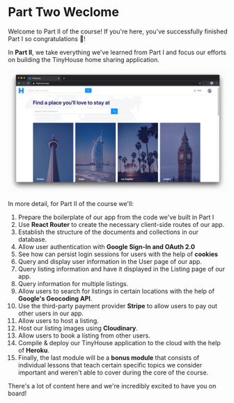 # Part Two Weclome

Welcome to Part II of the course! If you're here, you've successfully finished Part I so congratulations 🎉!

In **Part II**, we take everything we’ve learned from Part I and focus our efforts on building the TinyHouse home sharing application.

![](public/assets/tinyhouse-app.png)

In more detail, for Part II of the course we'll:

1.  Prepare the boilerplate of our app from the code we've built in Part I
2.  Use **React Router** to create the necessary client-side routes of our app.
3.  Establish the structure of the documents and collections in our database.
4.  Allow user authentication with **Google Sign-In and OAuth 2.0**
5.  See how can persist login sessions for users with the help of **cookies**
6.  Query and display user information in the User page of our app.
7.  Query listing information and have it displayed in the Listing page of our app.
8.  Query information for multiple listings.
9.  Allow users to search for listings in certain locations with the help of **Google's Geocoding API**.
10. Use the third-party payment provider **Stripe** to allow users to pay out other users in our app.
11. Allow users to host a listing.
12. Host our listing images using **Cloudinary**.
13. Allow users to book a listing from other users.
14. Compile & deploy our TinyHouse application to the cloud with the help of **Heroku**.
15. Finally, the last module will be a **bonus module** that consists of individual lessons that teach certain specific topics we consider important and weren't able to cover during the core of the course.

There's a lot of content here and we're incredibly excited to have you on board!
